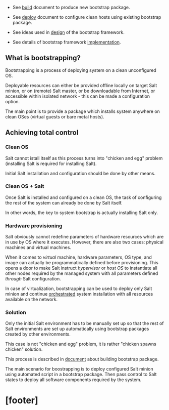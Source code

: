 
*   See [build][3] document to
    produce new bootstrap package.
*   See [deploy][4] document to
    configure clean hosts using existing bootstrap package.

*   See ideas used in [design][5] of the bootstrap framework.
*   See details of bootstrap framework [implementation][6].

## What is bootstrapping? ##

Bootstrapping is a process of deploying system on a clean unconfigured OS.

Deployable resources can either be provided offline locally
on target Salt minion, or on (remote) Salt master, or be downloadable
from Internet, or accessible within isolated network - this can be made
a configuration option.

The main point is to provide a package which installs system
anywhere on clean OSes (virtual guests or bare metal hosts).

## Achieving total control ##

### Clean OS ###

Salt cannot istall itself as this process turns
into "chicken and egg" problem
(installing Salt is required for installing Salt).

Initial Salt installation and configuration should be done by other means.

### Clean OS + Salt ###

Once Salt is installed and configured on a clean OS, the task of
configuring the rest of the system can already be done by Salt itself.

In other words, the key to system bootstrap is actually installing Salt only.

### Hardware provisioning ###

Salt obviously cannot redefine parameters of hardware resources which are
in use by OS where it executes. However, there are also two cases:
physical machines and virtual machines.

When it comes to _virtual_ machine, hardware parameters, OS type, and image
can actually be programmatically defined before provisioning. This opens
a door to make Salt instruct _hypervisor_ or _host OS_ to instantiate all
other nodes required by the managed system with all parameters defined
_through_ Salt configuration.

In case of virtualization, bootstrapping can be used to deploy only Salt
minion and continue [orchestrated][2] system installation
with all resources available on the network.

### Solution ###

Only the initial Salt environment has to be manually set up
so that the rest of Salt environments are set up automatically using
bootstrap packages created by other environments.

This case is not "chicken and egg" problem,
it is rather "chicken spawns chicken" solution.

This process is described in [document][3] about building bootstrap package.

The main scenario for boostrapping is to deploy configured Salt minion using
automated script in a bootstrap package. Then pass control to Salt states to
deploy all software components required by the system.

# [footer] #

[2]: docs/orchestration.md
[3]: docs/bootstrap/build.md
[4]: docs/bootstrap/deploy.md
[5]: docs/bootstrap/design.md
[6]: docs/bootstrap/implementation.md

